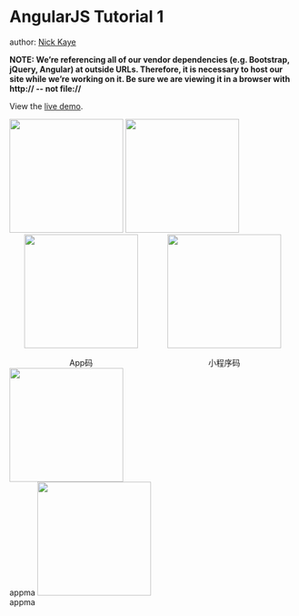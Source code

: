 AngularJS Tutorial 1
====================

author: [Nick Kaye](http://www.nickkaye.com)

**NOTE:  We’re referencing all of our vendor dependencies (e.g. Bootstrap, jQuery, Angular) at outside URLs.   Therefore, it is necessary to host our site while we’re working on it.  Be sure we are viewing it in a browser with http:// -- not file://**

View the [live demo](http://nickckaye.github.io/angularjs-tutorial-1).

<div>
		<img src="https://img.cdn.aliyun.dcloud.net.cn/guide/uniapp/app_download.png" width="200"/>
		<img src="https://img.cdn.aliyun.dcloud.net.cn/guide/uniapp/gh_33446d7f7a26_430.jpg" width="200"/>
</div>

<div style="display:flex;justify-content: space-around;">
	<div style="display:flex;align-items: center;flex-direction: column;">
		<img src="https://img.cdn.aliyun.dcloud.net.cn/guide/uniapp/app_download.png" width="200"/>
		<span style="margin-top:15px;">App码</span>
	</div>
	<div style="display:flex;align-items: center;flex-direction: column;">
		<img src="https://img.cdn.aliyun.dcloud.net.cn/guide/uniapp/gh_33446d7f7a26_430.jpg" width="200"/>
		<span style="margin-top:15px;">小程序码</span>
	</div>
</div>
<div>
	<a>
		<img src="https://img.cdn.aliyun.dcloud.net.cn/guide/uniapp/app_download.png" width="200"/>
		<br/>
		<span>appma</span>
	</a>
	<a>
		<img src="https://img.cdn.aliyun.dcloud.net.cn/guide/uniapp/gh_33446d7f7a26_430.jpg" width="200"/>
		<br/>
		<span>appma</span>
	</a>
</div>
